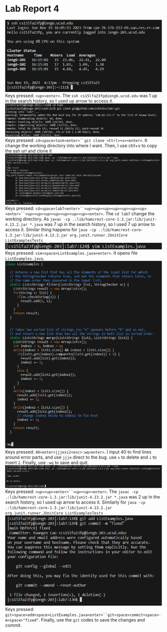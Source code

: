 # Lab Report 4
![Image](step1.png)<br>
Keys pressed: `<up><enter>`. The `ssh cs15lfa23fp@ieng6.ucsd.edu` was 1 up in the search history, so I used up arrow to access it.<br>
![Image](step2.png)<br>
Keys pressed: `cd<space>task<enter>``git clone <Ctrl><v><enter>`. It change the working directory into where I want. Then, I use ctrl+v to copy the ssh url and clone it<br>
![Image](step3.png)<br>
Keys pressed: `cd<space>lab7<enter>``<up><up><up><up><up><up><up><enter>``<up><up><up><up><up><up><up><enter>`. The `cd lab7` change the working directory. As `javac -cp .:lib/hamcrest-core-1.3.jar:lib/junit-4.13.2.jar *.java` was 7 up in the search history, so I used 7 up arrow to access it. Similar thing happens for `java -cp .:lib/hamcrest-core-1.3.jar:lib/junit-4.13.2.jar org.junit.runner.JUnitCore ListExamplesTests`<br>
![Image](step4.png)<br>
Keys pressed: `vim<space>ListExamples.java<enter>`. It opens file `ListExamples.java`.<br>
![Image](step5.png)<br>
Keys pressed: `40<enter>jjjexi2<esc>:wq<enter>`. I input 40 to find lines around error parts, and use `jjje` direct to the bug. use `x` to delete and `i` to insert `2`. Finally, use `:wq` to save and quit.<br>
![Image](step6.png)<br>
Keys pressed: `<up><up><enter>``<up><up><enter>`. The `javac -cp .:lib/hamcrest-core-1.3.jar:lib/junit-4.13.2.jar *.java` was 2 up in the search history, so I used up arrow to access it. Similarly for `java -cp .:lib/hamcrest-core-1.3.jar:lib/junit-4.13.2.jar org.junit.runner.JUnitCore ListExamplesTests`<br>
![Image](step7.png)<br>
Keys pressed: `git<space>add<space>ListExamples.java<enter>``git<space>commit<space>-m<space>"fixed"`. Finally, use the `git` codes to save the changes and commit.
